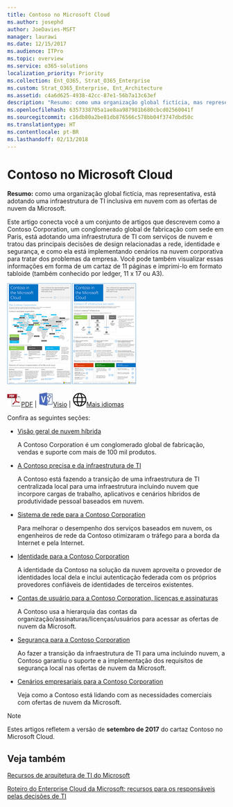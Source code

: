 ```yaml
---
title: Contoso no Microsoft Cloud
ms.author: josephd
author: JoeDavies-MSFT
manager: laurawi
ms.date: 12/15/2017
ms.audience: ITPro
ms.topic: overview
ms.service: o365-solutions
localization_priority: Priority
ms.collection: Ent_O365, Strat_O365_Enterprise
ms.custom: Strat_O365_Enterprise, Ent_Architecture
ms.assetid: c4a6d625-4938-42cc-87e1-56b7a13c63ef
description: "Resumo: como uma organização global fictícia, mas representativa, está adotando uma infraestrutura de TI inclusiva em nuvem com as ofertas de nuvem da Microsoft."
ms.openlocfilehash: 6357338705a1ae8aa987981b680cbcd02560041f
ms.sourcegitcommit: c16db80a2be81db876566c578bb04f3747dbd50c
ms.translationtype: HT
ms.contentlocale: pt-BR
ms.lasthandoff: 02/13/2018
---
```

# <a name="contoso-in-the-microsoft-cloud"></a>Contoso no Microsoft Cloud

 **Resumo:** como uma organização global fictícia, mas representativa, está adotando uma infraestrutura de TI inclusiva em nuvem com as ofertas de nuvem da Microsoft.
  
Este artigo conecta você a um conjunto de artigos que descrevem como a Contoso Corporation, um conglomerado global de fabricação com sede em Paris, está adotando uma infraestrutura de TI com serviços de nuvem e tratou das principais decisões de design relacionadas a rede, identidade e segurança, e como ela está implementando cenários na nuvem corporativa para tratar dos problemas da empresa. Você pode também visualizar essas informações em forma de um cartaz de 11 páginas e imprimi-lo em formato tabloide (também conhecido por ledger, 11 x 17 ou A3).
  
[![Imagem em miniatura do cartaz Contoso na Microsoft Cloud](images/Contoso_Poster/Thumbnail.png)](https://www.microsoft.com/download/details.aspx?id=54427)
  
![Arquivo PDF](images/Common_Images/PDFIcon.png)[PDF](https://go.microsoft.com/fwlink/p/?linkid=842085)  | ![Arquivo do Visio](images/Common_Images/VisioIcon.png)[Visio](https://go.microsoft.com/fwlink/p/?linkid=842086)  | ![Ver uma página com as versões em outros idiomas](images/Common_Images/GlobeIcon.png)[Mais idiomas](https://www.microsoft.com/download/details.aspx?id=54427)
  
Confira as seguintes seções:
  
- [Visão geral de nuvem híbrida](hybrid-cloud-overview.md)
    
    A Contoso Corporation é um conglomerado global de fabricação, vendas e suporte com mais de 100 mil produtos.
    
- [A Contoso precisa e da infraestrutura de TI](contoso-it-infrastructure-and-needs.md)
    
    A Contoso está fazendo a transição de uma infraestrutura de TI centralizada local para uma infraestrutura incluindo nuvem que incorpore cargas de trabalho, aplicativos e cenários híbridos de produtividade pessoal baseados em nuvem.
    
- [Sistema de rede para a Contoso Corporation](networking-for-the-contoso-corporation.md)
    
    Para melhorar o desempenho dos serviços baseados em nuvem, os engenheiros de rede da Contoso otimizaram o tráfego para a borda da Internet e pela Internet.
    
- [Identidade para a Contoso Corporation](identity-for-the-contoso-corporation.md)
    
    A identidade da Contoso na solução da nuvem aproveita o provedor de identidades local dela e inclui autenticação federada com os próprios provedores confiáveis de identidades de terceiros existentes.
    
- [Contas de usuário para a Contoso Corporation, licenças e assinaturas](subscriptions-licenses-and-user-accounts-for-the-contoso-corporation.md)
    
    A Contoso usa a hierarquia das contas da organização/assinaturas/licenças/usuários para acessar as ofertas de nuvem da Microsoft.
    
- [Segurança para a Contoso Corporation](security-for-the-contoso-corporation.md)
    
    Ao fazer a transição da infraestrutura de TI para uma incluindo nuvem, a Contoso garantiu o suporte e a implementação dos requisitos de segurança local nas ofertas de nuvem da Microsoft.
    
- [Cenários empresariais para a Contoso Corporation](enterprise-scenarios-for-the-contoso-corporation.md)
    
    Veja como a Contoso está lidando com as necessidades comerciais com ofertas de nuvem da Microsoft.
    
> [!NOTE]
> Estes artigos refletem a versão de **setembro de 2017** do cartaz Contoso no Microsoft Cloud.
  
## <a name="see-also"></a>Veja também

[Recursos de arquitetura de TI do Microsoft](microsoft-cloud-it-architecture-resources.md)

[Roteiro do Enterprise Cloud da Microsoft: recursos para os responsáveis pelas decisões de TI](https://sway.com/FJ2xsyWtkJc2taRD)



